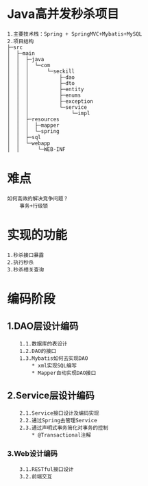 # Java高并发秒杀项目
    1.主要技术栈：Spring + SpringMVC+Mybatis+MySQL
    2.项目结构
    ├─src
    │  ├─main
    │  │  ├─java
    │  │  │  └─com
    │  │  │      └─seckill
    │  │  │          ├─dao
    │  │  │          ├─dto
    │  │  │          ├─entity
    │  │  │          ├─enums
    │  │  │          ├─exception
    │  │  │          └─service
    │  │  │              └─impl
    │  │  ├─resources
    │  │  │  ├─mapper
    │  │  │  └─spring
    │  │  ├─sql
    │  │  └─webapp
    │  │      └─WEB-INF
# 难点
    如何高效的解决竞争问题？
        事务+行级锁
# 实现的功能
    1.秒杀接口暴露
    2.执行秒杀
    3.秒杀相关查询
# 编码阶段
## 1.DAO层设计编码
        1.1.数据库的表设计
        1.2.DAO的接口
        1.3.Mybatis如何去实现DAO
            * xml实现SQL编写
            * Mapper自动实现DAO接口
## 2.Service层设计编码
        2.1.Service接口设计及编码实现
        2.2.通过Spring去管理Service
        2.3.通过声明式事务简化对事务的控制
            * @Transactional注解
### 3.Web设计编码
        3.1.RESTful接口设计
        3.2.前端交互
    
